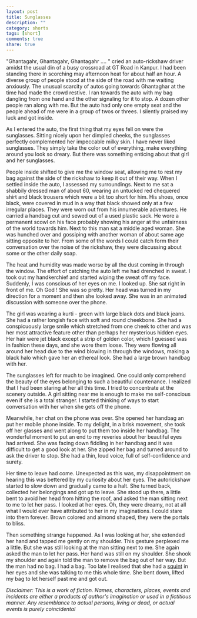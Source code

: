```yaml
---
layout: post
title: Sunglasses
description: ""
category: shorts
tags: [short]
comments: true
share: true
---
```


"Ghantagahr, Ghantagahr, Ghantagahr .... " cried an auto-rickshaw driver amidst the usual din of a busy crossroad at GT Road in Kanpur. I had been standing there in scorching may afternoon heat for about half an hour. A diverse group of people stood at the side of the road with me waiting anxiously. The unusual scarcity of autos going towards Ghantaghar at the time had made the crowd restive. I ran towards the auto with my bag dangling from one hand and the other signaling for it to stop. A dozen other people ran along with me. But the auto had only one empty seat and the people ahead of me were in a group of twos or threes. I silently praised my luck and got inside.

As I entered the auto, the first thing that my eyes fell on were the sunglasses. Sitting nicely upon her dimpled cheeks, the sunglasses perfectly complemented her impeccable milky skin. I have never liked sunglasses. They simply take the color out of everything, make everything around you look so dreary. But there was something enticing about that girl and her sunglasses.

People inside shifted to give me the window seat, allowing me to rest my bag against the side of the rickshaw to keep it out of their way. When I settled inside the auto, I assessed my surroundings. Next to me sat a shabbily dressed man of about 60, wearing an untucked red chequered shirt and black trousers which were a bit too short for him. His shoes, once black, were covered in mud in a way that black showed only at a few irregular places. They were worn out from his innumerable adventures. He carried a handbag cut and sewed out of a used plastic sack. He wore a permanent scowl on his face probably showing his anger at the unfairness of the world towards him. Next to this man sat a middle aged woman. She was hunched over and gossiping with another woman of about same age sitting opposite to her. From some of the words I could catch form their conversation over the noise of the rickshaw, they were discussing about some or the other daily soap.

The heat and humidity was made worse by all the dust coming in through the window. The effort of catching the auto left me had drenched in sweat. I took out my handkerchief and started wiping the sweat off my face. Suddenly, I was conscious of her eyes on me. I looked up. She sat right in front of me. Oh God ! She was so pretty. Her head was turned in my direction for a moment and then she looked away. She was in an animated discussion with someone over the phone.

The girl was wearing a kurti - green with large black dots and black jeans. She had a rather longish face with soft and round cheekbone. She had a conspicuously large smile which stretched from one cheek to other and was her most attractive feature other than perhaps her mysterious hidden eyes. Her hair were jet black except a strip of golden color, which I guessed was in fashion these days, and she wore them loose. They were flowing all around her head due to the wind blowing in through the windows, making a black halo which gave her an ethereal look. She had a large brown handbag with her.

The sunglasses left for much to be imagined. One could only comprehend the beauty of the eyes belonging to such a beautiful countenance. I realized that I had been staring at her all this time. I tried to concentrate at the scenery outside. A girl sitting near me is enough to make me self-conscious even if she is a total stranger. I started thinking of ways to start conversation with her when she gets off the phone.

Meanwhile, her chat on the phone was over. She opened her handbag an put her mobile phone inside. To my delight, in a brisk movement, she took off her glasses and went along to put them too inside her handbag. The wonderful moment to put an end to my reveries about her beautiful eyes had arrived. She was facing down fiddling in her handbag and it was difficult to get a good look at her. She zipped her bag and turned around to ask the driver to stop. She had a thin, loud voice, full of self-confidence and surety.

Her time to leave had come. Unexpected as this was, my disappointment on hearing this was bettered by my curiosity about her eyes. The autorickshaw started to slow down and gradually came to a halt. She turned back, collected her belongings and got up to leave. She stood up there, a little bent to avoid her head from hitting the roof, and asked the man sitting next to me to let her pass. I looked at her eyes. Oh, they were dreamy, not at all what I would ever have attributed to her in my imaginations. I could stare into them forever. Brown colored and almond shaped, they were the portals to bliss.

Then something strange happened. As I was looking at her, she extended her hand and tapped me gently on my shoulder. This gesture perplexed me a little. But she was still looking at the man sitting next to me. She again asked the man to let her pass. Her hand was still on my shoulder. She shook my shoulder and again told the man to remove the bag out of her way. But the man had no bag. I had a bag. Too late I realised that she had a [squint](http://en.wikipedia.org/wiki/Strabismus) in her eyes and she was talking to me this whole time. She bent down, lifted my bag to let herself past me and got out.


*Disclaimer: This is a work of fiction. Names, characters, places, events and incidents are either a products of author's imagination or used in a fictitious manner. Any resemblance to actual persons, living or dead, or actual events is purely coincidental*

